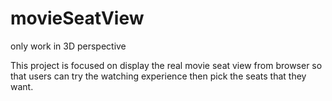 # movieSeatView

only work in 3D perspective

This project is focused on display the real movie seat view from browser so that users can try the watching experience then pick the seats that they want.
